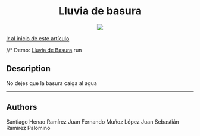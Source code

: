 <h1 align="center"> Lluvia de basura </h1>

<p align="center">
<img src="(https://github.com/user-attachments/assets/f20bd50d-8bac-4002-a77e-6f1e56c56fda)">
</p>
 <a href=index.html>Ir al inicio de este artículo</a>

//* Demo: [Lluvia de Basura](index.html).run

## Description

No dejes que la basura caiga al agua
***

## Authors
Santiago Henao Ramírez
Juan Fernando Muñoz López
Juan Sebastián Ramírez Palomino
